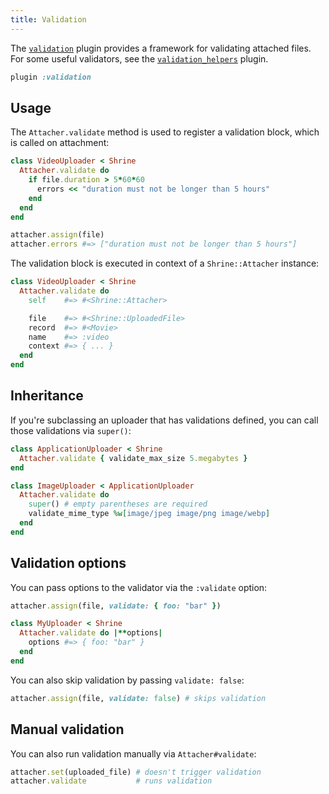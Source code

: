 ```yaml
---
title: Validation
---
```


The [`validation`][validation] plugin provides a framework for validating
attached files. For some useful validators, see the
[`validation_helpers`][validation_helpers] plugin.

```rb
plugin :validation
```

## Usage

The `Attacher.validate` method is used to register a validation block, which
is called on attachment:

```rb
class VideoUploader < Shrine
  Attacher.validate do
    if file.duration > 5*60*60
      errors << "duration must not be longer than 5 hours"
    end
  end
end
```
```rb
attacher.assign(file)
attacher.errors #=> ["duration must not be longer than 5 hours"]
```

The validation block is executed in context of a `Shrine::Attacher` instance:

```rb
class VideoUploader < Shrine
  Attacher.validate do
    self    #=> #<Shrine::Attacher>

    file    #=> #<Shrine::UploadedFile>
    record  #=> #<Movie>
    name    #=> :video
    context #=> { ... }
  end
end
```

## Inheritance

If you're subclassing an uploader that has validations defined, you can call
those validations via `super()`:

```rb
class ApplicationUploader < Shrine
  Attacher.validate { validate_max_size 5.megabytes }
end
```
```rb
class ImageUploader < ApplicationUploader
  Attacher.validate do
    super() # empty parentheses are required
    validate_mime_type %w[image/jpeg image/png image/webp]
  end
end
```

## Validation options

You can pass options to the validator via the `:validate` option:

```rb
attacher.assign(file, validate: { foo: "bar" })
```
```rb
class MyUploader < Shrine
  Attacher.validate do |**options|
    options #=> { foo: "bar" }
  end
end
```

You can also skip validation by passing `validate: false`:

```rb
attacher.assign(file, validate: false) # skips validation
```

## Manual validation

You can also run validation manually via `Attacher#validate`:

```rb
attacher.set(uploaded_file) # doesn't trigger validation
attacher.validate           # runs validation
```

[validation]: https://github.com/shrinerb/shrine/blob/master/lib/shrine/plugins/validation.rb
[validation_helpers]: https://shrinerb.com/docs/plugins/validation_helpers
